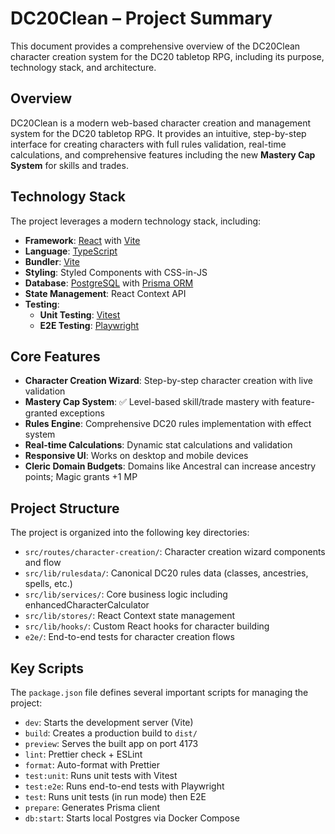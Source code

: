 # DC20Clean – Project Summary

This document provides a comprehensive overview of the DC20Clean character creation system for the DC20 tabletop RPG, including its purpose, technology stack, and architecture.

## Overview

DC20Clean is a modern web-based character creation and management system for the DC20 tabletop RPG. It provides an intuitive, step-by-step interface for creating characters with full rules validation, real-time calculations, and comprehensive features including the new **Mastery Cap System** for skills and trades.

## Technology Stack

The project leverages a modern technology stack, including:

- **Framework**: [React](https://react.dev/) with [Vite](https://vitejs.dev/)
- **Language**: [TypeScript](https://www.typescriptlang.org/)
- **Bundler**: [Vite](https://vitejs.dev/)
- **Styling**: Styled Components with CSS-in-JS
- **Database**: [PostgreSQL](https://www.postgresql.org/) with [Prisma ORM](https://www.prisma.io/)
- **State Management**: React Context API
- **Testing**:
  - **Unit Testing**: [Vitest](https://vitest.dev/)
  - **E2E Testing**: [Playwright](https://playwright.dev/)

## Core Features

- **Character Creation Wizard**: Step-by-step character creation with live validation
- **Mastery Cap System**: ✅ Level-based skill/trade mastery with feature-granted exceptions
- **Rules Engine**: Comprehensive DC20 rules implementation with effect system
- **Real-time Calculations**: Dynamic stat calculations and validation
- **Responsive UI**: Works on desktop and mobile devices
- **Cleric Domain Budgets**: Domains like Ancestral can increase ancestry points; Magic grants +1 MP

## Project Structure

The project is organized into the following key directories:

- `src/routes/character-creation/`: Character creation wizard components and flow
- `src/lib/rulesdata/`: Canonical DC20 rules data (classes, ancestries, spells, etc.)
- `src/lib/services/`: Core business logic including enhancedCharacterCalculator
- `src/lib/stores/`: React Context state management
- `src/lib/hooks/`: Custom React hooks for character building
- `e2e/`: End-to-end tests for character creation flows

## Key Scripts

The `package.json` file defines several important scripts for managing the project:

- `dev`: Starts the development server (Vite)
- `build`: Creates a production build to `dist/`
- `preview`: Serves the built app on port 4173
- `lint`: Prettier check + ESLint
- `format`: Auto-format with Prettier
- `test:unit`: Runs unit tests with Vitest
- `test:e2e`: Runs end-to-end tests with Playwright
- `test`: Runs unit tests (in run mode) then E2E
- `prepare`: Generates Prisma client
- `db:start`: Starts local Postgres via Docker Compose
